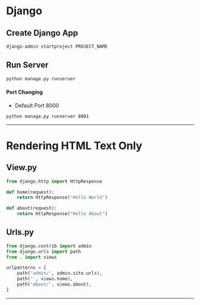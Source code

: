# Django

## Create Django App
```bash
django-admin startproject PROJECT_NAME
```
## Run Server
```bash
python manage.py runserver
```
#### Port Changing
* Default Port 8000
```bash
python manage.py runserver 8001
```
---------------------------------------------------
# Rendering HTML Text Only
## View.py 
```python
from django.http import HttpResponse

def home(request):
    return HttpResponse("Hello World")

def about(request):
    return HttpResponse("Hello About")
```

## Urls.py
```python
from django.contrib import admin
from django.urls import path
from . import views

urlpatterns = [
    path('admin/', admin.site.urls),
    path('', views.home),
    path('about/', views.about),
]
```
------------------------------------------------
